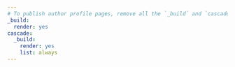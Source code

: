 ```yaml
---
# To publish author profile pages, remove all the `_build` and `cascade` settings below.
_build:
  render: yes
cascade:
  _build:
    render: yes
    list: always
---
```

